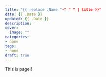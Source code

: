 ```yaml
---
title: "{{ replace .Name "-" " " | title }}"
date: {{ .Date }}
updated: {{ .Date }}
description:
cover:
  image: ""
categories:
- none
tags:
- none
draft: true
---
```


This is page!!
